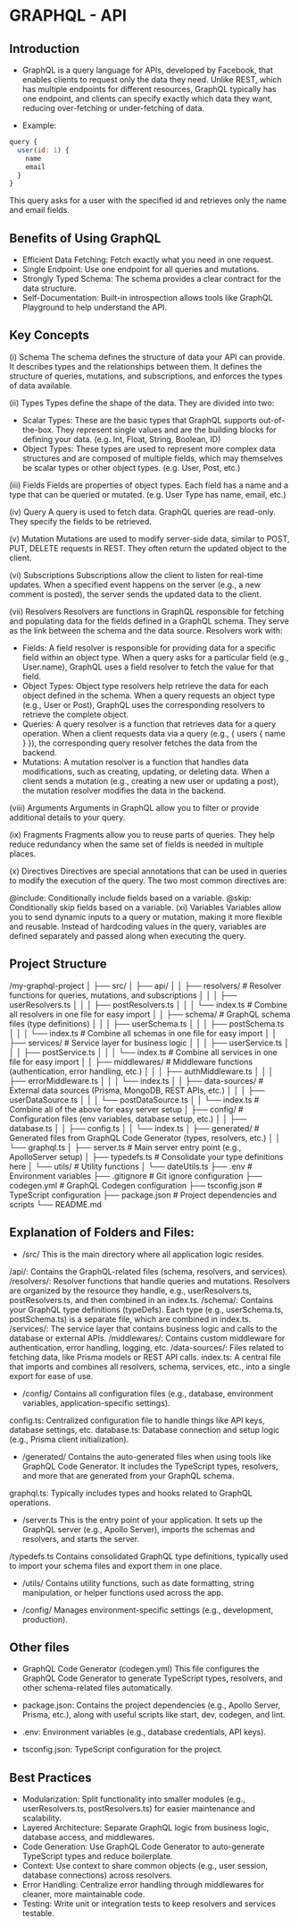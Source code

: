 # GRAPHQL - API
## Introduction
- GraphQL is a query language for APIs, developed by Facebook, that enables clients to request only the data they need. Unlike REST, which has multiple endpoints for different resources, GraphQL typically has one endpoint, and clients can specify exactly which data they want, reducing over-fetching or under-fetching of data.
* Example: 
```js
query {
  user(id: 1) {
    name
    email
  }
}
```
This query asks for a user with the specified id and retrieves only the name and email fields.

## Benefits of Using GraphQL
* Efficient Data Fetching: Fetch exactly what you need in one request.
* Single Endpoint: Use one endpoint for all queries and mutations.
* Strongly Typed Schema: The schema provides a clear contract for the data structure.
* Self-Documentation: Built-in introspection allows tools like GraphQL Playground to help understand the API.

## Key Concepts
(i) Schema
The schema defines the structure of data your API can provide. It describes types and the relationships between them. It defines the structure of queries, mutations, and subscriptions, and enforces the types of data available.

(ii) Types
Types define the shape of the data. They are divided into two:

* Scalar Types: These are the basic types that GraphQL supports out-of-the-box. They represent single values and are the building blocks for defining your data. (e.g. Int, Float, String, Boolean, ID)
* Object Types: These types are used to represent more complex data structures and are composed of multiple fields, which may themselves be scalar types or other object types. (e.g. User, Post, etc.)

(iii) Fields
Fields are properties of object types. Each field has a name and a type that can be queried or mutated. (e.g. User Type has name, email, etc.)

(iv) Query
A query is used to fetch data. GraphQL queries are read-only. They specify the fields to be retrieved.

(v) Mutation
Mutations are used to modify server-side data, similar to POST, PUT, DELETE requests in REST. They often return the updated object to the client.

(vi) Subscriptions
Subscriptions allow the client to listen for real-time updates. When a specified event happens on the server (e.g., a new comment is posted), the server sends the updated data to the client.

(vii) Resolvers
Resolvers are functions in GraphQL responsible for fetching and populating data for the fields defined in a GraphQL schema. They serve as the link between the schema and the data source. Resolvers work with:

* Fields: A field resolver is responsible for providing data for a specific field within an object type. When a query asks for a particular field (e.g., User.name), GraphQL uses a field resolver to fetch the value for that field.
* Object Types: Object type resolvers help retrieve the data for each object defined in the schema. When a query requests an object type (e.g., User or Post), GraphQL uses the corresponding resolvers to retrieve the complete object.
* Queries: A query resolver is a function that retrieves data for a query operation. When a client requests data via a query (e.g., { users { name } }), the corresponding query resolver fetches the data from the backend.
* Mutations: A mutation resolver is a function that handles data modifications, such as creating, updating, or deleting data. When a client sends a mutation (e.g., creating a new user or updating a post), the mutation resolver modifies the data in the backend.

(viii) Arguments
Arguments in GraphQL allow you to filter or provide additional details to your query.

(ix) Fragments
Fragments allow you to reuse parts of queries. They help reduce redundancy when the same set of fields is needed in multiple places.

(x) Directives
Directives are special annotations that can be used in queries to modify the execution of the query. The two most common directives are:

@include: Conditionally include fields based on a variable.
@skip: Conditionally skip fields based on a variable.
(xi) Variables
Variables allow you to send dynamic inputs to a query or mutation, making it more flexible and reusable. Instead of hardcoding values in the query, variables are defined separately and passed along when executing the query.

<!--  -->
## Project Structure 

/my-graphql-project
│
├── src/
│   ├── api/
│   │   ├── resolvers/           # Resolver functions for queries, mutations, and subscriptions
│   │   │   ├── userResolvers.ts
│   │   │   ├── postResolvers.ts
│   │   │   └── index.ts         # Combine all resolvers in one file for easy import
│   │   ├── schema/              # GraphQL schema files (type definitions)
│   │   │   ├── userSchema.ts
│   │   │   ├── postSchema.ts
│   │   │   └── index.ts         # Combine all schemas in one file for easy import
│   │   ├── services/            # Service layer for business logic
│   │   │   ├── userService.ts
│   │   │   ├── postService.ts
│   │   │   └── index.ts         # Combine all services in one file for easy import
│   │   ├── middlewares/         # Middleware functions (authentication, error handling, etc.)
│   │   │   ├── authMiddleware.ts
│   │   │   ├── errorMiddleware.ts
│   │   │   └── index.ts
│   │   ├── data-sources/        # External data sources (Prisma, MongoDB, REST APIs, etc.)
│   │   │   ├── userDataSource.ts
│   │   │   └── postDataSource.ts
│   │   └── index.ts             # Combine all of the above for easy server setup
│   ├── config/                  # Configuration files (env variables, database setup, etc.)
│   │   ├── database.ts
│   │   ├── config.ts
│   │   └── index.ts
│   ├── generated/               # Generated files from GraphQL Code Generator (types, resolvers, etc.)
│   │   └── graphql.ts
│   ├── server.ts                # Main server entry point (e.g., ApolloServer setup)
│   ├── typedefs.ts              # Consolidate your type definitions here
│   └── utils/                   # Utility functions
│       └── dateUtils.ts
├── .env                          # Environment variables
├── .gitignore                    # Git ignore configuration
├── codegen.yml                   # GraphQL Codegen configuration
├── tsconfig.json                 # TypeScript configuration
├── package.json                  # Project dependencies and scripts
└── README.md                     

## Explanation of Folders and Files:
- /src/
This is the main directory where all application logic resides.

/api/: Contains the GraphQL-related files (schema, resolvers, and services).
/resolvers/: Resolver functions that handle queries and mutations.
Resolvers are organized by the resource they handle, e.g., userResolvers.ts, postResolvers.ts, and then combined in an index.ts.
/schema/: Contains your GraphQL type definitions (typeDefs).
Each type (e.g., userSchema.ts, postSchema.ts) is a separate file, which are combined in index.ts.
/services/: The service layer that contains business logic and calls to the database or external APIs.
/middlewares/: Contains custom middleware for authentication, error handling, logging, etc.
/data-sources/: Files related to fetching data, like Prisma models or REST API calls.
index.ts: A central file that imports and combines all resolvers, schema, services, etc., into a single export for ease of use.

- /config/
Contains all configuration files (e.g., database, environment variables, application-specific settings).

config.ts: Centralized configuration file to handle things like API keys, database settings, etc.
database.ts: Database connection and setup logic (e.g., Prisma client initialization).
- /generated/
Contains the auto-generated files when using tools like GraphQL Code Generator. It includes the TypeScript types, resolvers, and more that are generated from your GraphQL schema.

graphql.ts: Typically includes types and hooks related to GraphQL operations.
- /server.ts
This is the entry point of your application. It sets up the GraphQL server (e.g., Apollo Server), imports the schemas and resolvers, and starts the server.

/typedefs.ts
Contains consolidated GraphQL type definitions, typically used to import your schema files and export them in one place.

- /utils/
Contains utility functions, such as date formatting, string manipulation, or helper functions used across the app.

- /config/
Manages environment-specific settings (e.g., development, production).

## Other files
* GraphQL Code Generator (codegen.yml)
This file configures the GraphQL Code Generator to generate TypeScript types, resolvers, and other schema-related files automatically.

* package.json: Contains the project dependencies (e.g., Apollo Server, Prisma, etc.), along with useful scripts like start, dev, codegen, and lint.
* .env: Environment variables (e.g., database credentials, API keys).
* tsconfig.json: TypeScript configuration for the project.

## Best Practices
* Modularization: Split functionality into smaller modules (e.g., userResolvers.ts, postResolvers.ts) for easier maintenance and scalability.
* Layered Architecture: Separate GraphQL logic from business logic, database access, and middlewares.
* Code Generation: Use GraphQL Code Generator to auto-generate TypeScript types and reduce boilerplate.
* Context: Use context to share common objects (e.g., user session, database connections) across resolvers.
* Error Handling: Centralize error handling through middlewares for cleaner, more maintainable code.
* Testing: Write unit or integration tests to keep resolvers and services testable.

